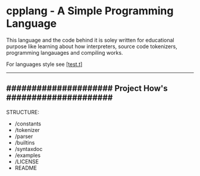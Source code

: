 # cpplang - A Simple Programming Language 
This language and the code behind it is soley written for educational purpose like learning about how interpreters, source code tokenizers, programming langauages and compiling works.

For languages style see [[test.t]](/test.t)

---
##################### Project How's #####################
---

STRUCTURE:

- /constants
- /tokenizer
- /parser
- /builtins
- /syntaxdoc
- /examples
- /LICENSE
- README
